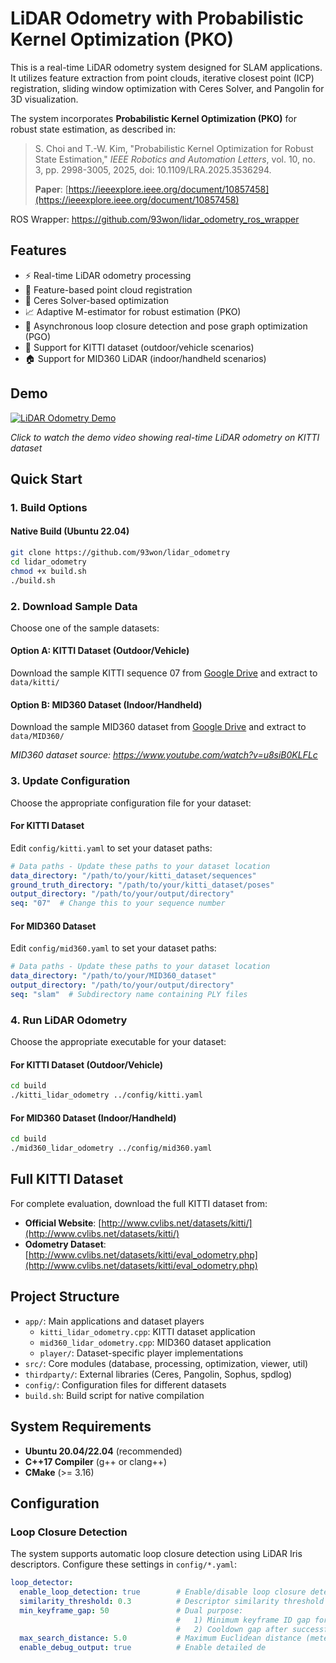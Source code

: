# LiDAR Odometry with Probabilistic Kernel Optimization (PKO)

This is a real-time LiDAR odometry system designed for SLAM applications. It utilizes feature extraction from point clouds, iterative closest point (ICP) registration, sliding window optimization with Ceres Solver, and Pangolin for 3D visualization.

The system incorporates **Probabilistic Kernel Optimization (PKO)** for robust state estimation, as described in:

> S. Choi and T.-W. Kim, "Probabilistic Kernel Optimization for Robust State Estimation," *IEEE Robotics and Automation Letters*, vol. 10, no. 3, pp. 2998-3005, 2025, doi: 10.1109/LRA.2025.3536294.
> 
> **Paper**: [https://ieeexplore.ieee.org/document/10857458](https://ieeexplore.ieee.org/document/10857458)

ROS Wrapper: https://github.com/93won/lidar_odometry_ros_wrapper


## Features

- ⚡ Real-time LiDAR odometry processing
- 🎯 Feature-based point cloud registration  
- 🔧 Ceres Solver-based optimization
- 📈 Adaptive M-estimator for robust estimation (PKO)
- 🔧 Asynchronous loop closure detection and pose graph optimization (PGO)
- 🚗 Support for KITTI dataset (outdoor/vehicle scenarios)
- 🏠 Support for MID360 LiDAR (indoor/handheld scenarios)

## Demo

[![LiDAR Odometry Demo](https://img.youtube.com/vi/FANz9mhIAQQ/0.jpg)](https://www.youtube.com/watch?v=FANz9mhIAQQ)

*Click to watch the demo video showing real-time LiDAR odometry on KITTI dataset*

## Quick Start

### 1. Build Options

#### Native Build (Ubuntu 22.04)
```bash
git clone https://github.com/93won/lidar_odometry
cd lidar_odometry
chmod +x build.sh
./build.sh
```

### 2. Download Sample Data

Choose one of the sample datasets:

#### Option A: KITTI Dataset (Outdoor/Vehicle)
Download the sample KITTI sequence 07 from [Google Drive](https://drive.google.com/drive/folders/13YL4H9EIfL8oq1bVp0Csm0B7cMF3wT_0?usp=sharing) and extract to `data/kitti/`

#### Option B: MID360 Dataset (Indoor/Handheld)
Download the sample MID360 dataset from [Google Drive](https://drive.google.com/file/d/1psjoqrX9CtMvNCUskczUlsmaysh823CO/view?usp=sharing) and extract to `data/MID360/`

*MID360 dataset source: https://www.youtube.com/watch?v=u8siB0KLFLc*

### 3. Update Configuration

Choose the appropriate configuration file for your dataset:

#### For KITTI Dataset
Edit `config/kitti.yaml` to set your dataset paths:
```yaml
# Data paths - Update these paths to your dataset location
data_directory: "/path/to/your/kitti_dataset/sequences"
ground_truth_directory: "/path/to/your/kitti_dataset/poses"  
output_directory: "/path/to/your/output/directory"
seq: "07"  # Change this to your sequence number
```

#### For MID360 Dataset  
Edit `config/mid360.yaml` to set your dataset paths:
```yaml
# Data paths - Update these paths to your dataset location
data_directory: "/path/to/your/MID360_dataset"
output_directory: "/path/to/your/output/directory"
seq: "slam"  # Subdirectory name containing PLY files
```

### 4. Run LiDAR Odometry

Choose the appropriate executable for your dataset:

#### For KITTI Dataset (Outdoor/Vehicle)
```bash
cd build
./kitti_lidar_odometry ../config/kitti.yaml
```

#### For MID360 Dataset (Indoor/Handheld)
```bash
cd build
./mid360_lidar_odometry ../config/mid360.yaml
```

## Full KITTI Dataset

For complete evaluation, download the full KITTI dataset from:
- **Official Website**: [http://www.cvlibs.net/datasets/kitti/](http://www.cvlibs.net/datasets/kitti/)
- **Odometry Dataset**: [http://www.cvlibs.net/datasets/kitti/eval_odometry.php](http://www.cvlibs.net/datasets/kitti/eval_odometry.php)

## Project Structure

- `app/`: Main applications and dataset players
  - `kitti_lidar_odometry.cpp`: KITTI dataset application  
  - `mid360_lidar_odometry.cpp`: MID360 dataset application
  - `player/`: Dataset-specific player implementations
- `src/`: Core modules (database, processing, optimization, viewer, util)
- `thirdparty/`: External libraries (Ceres, Pangolin, Sophus, spdlog)
- `config/`: Configuration files for different datasets
- `build.sh`: Build script for native compilation

## System Requirements

- **Ubuntu 20.04/22.04** (recommended)
- **C++17 Compiler** (g++ or clang++)
- **CMake** (>= 3.16)

## Configuration

### Loop Closure Detection

The system supports automatic loop closure detection using LiDAR Iris descriptors. Configure these settings in `config/*.yaml`:

```yaml
loop_detector:
  enable_loop_detection: true        # Enable/disable loop closure detection
  similarity_threshold: 0.3          # Descriptor similarity threshold (0.0 = identical, lower is stricter)
  min_keyframe_gap: 50               # Dual purpose:
                                     #   1) Minimum keyframe ID gap for candidate search (prevents false positives from nearby frames)
                                     #   2) Cooldown gap after successful loop closure (prevents repeated detections)
  max_search_distance: 5.0           # Maximum Euclidean distance (meters) to search for loop candidates
  enable_debug_output: true          # Enable detailed de